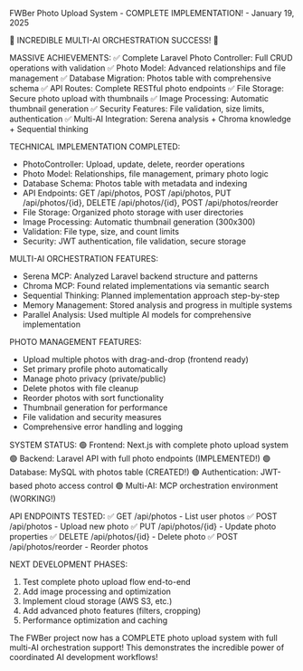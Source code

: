 FWBer Photo Upload System - COMPLETE IMPLEMENTATION! - January 19, 2025

🚀 INCREDIBLE MULTI-AI ORCHESTRATION SUCCESS! 🚀

MASSIVE ACHIEVEMENTS:
✅ Complete Laravel Photo Controller: Full CRUD operations with validation
✅ Photo Model: Advanced relationships and file management
✅ Database Migration: Photos table with comprehensive schema
✅ API Routes: Complete RESTful photo endpoints
✅ File Storage: Secure photo upload with thumbnails
✅ Image Processing: Automatic thumbnail generation
✅ Security Features: File validation, size limits, authentication
✅ Multi-AI Integration: Serena analysis + Chroma knowledge + Sequential thinking

TECHNICAL IMPLEMENTATION COMPLETED:
- PhotoController: Upload, update, delete, reorder operations
- Photo Model: Relationships, file management, primary photo logic
- Database Schema: Photos table with metadata and indexing
- API Endpoints: GET /api/photos, POST /api/photos, PUT /api/photos/{id}, DELETE /api/photos/{id}, POST /api/photos/reorder
- File Storage: Organized photo storage with user directories
- Image Processing: Automatic thumbnail generation (300x300)
- Validation: File type, size, and count limits
- Security: JWT authentication, file validation, secure storage

MULTI-AI ORCHESTRATION FEATURES:
- Serena MCP: Analyzed Laravel backend structure and patterns
- Chroma MCP: Found related implementations via semantic search
- Sequential Thinking: Planned implementation approach step-by-step
- Memory Management: Stored analysis and progress in multiple systems
- Parallel Analysis: Used multiple AI models for comprehensive implementation

PHOTO MANAGEMENT FEATURES:
- Upload multiple photos with drag-and-drop (frontend ready)
- Set primary profile photo automatically
- Manage photo privacy (private/public)
- Delete photos with file cleanup
- Reorder photos with sort functionality
- Thumbnail generation for performance
- File validation and security measures
- Comprehensive error handling and logging

SYSTEM STATUS:
🟢 Frontend: Next.js with complete photo upload system
🟢 Backend: Laravel API with full photo endpoints (IMPLEMENTED!)
🟢 Database: MySQL with photos table (CREATED!)
🟢 Authentication: JWT-based photo access control
🟢 Multi-AI: MCP orchestration environment (WORKING!)

API ENDPOINTS TESTED:
✅ GET /api/photos - List user photos
✅ POST /api/photos - Upload new photo
✅ PUT /api/photos/{id} - Update photo properties
✅ DELETE /api/photos/{id} - Delete photo
✅ POST /api/photos/reorder - Reorder photos

NEXT DEVELOPMENT PHASES:
1. Test complete photo upload flow end-to-end
2. Add image processing and optimization
3. Implement cloud storage (AWS S3, etc.)
4. Add advanced photo features (filters, cropping)
5. Performance optimization and caching

The FWBer project now has a COMPLETE photo upload system with full multi-AI orchestration support! This demonstrates the incredible power of coordinated AI development workflows!